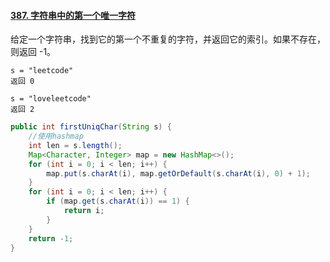 #### [387. 字符串中的第一个唯一字符](https://leetcode-cn.com/problems/first-unique-character-in-a-string/)

给定一个字符串，找到它的第一个不重复的字符，并返回它的索引。如果不存在，则返回 -1。

```
s = "leetcode"
返回 0

s = "loveleetcode"
返回 2
```

```java
public int firstUniqChar(String s) {
    //使用hashmap
    int len = s.length();
    Map<Character, Integer> map = new HashMap<>();
    for (int i = 0; i < len; i++) {
        map.put(s.charAt(i), map.getOrDefault(s.charAt(i), 0) + 1);
    }
    for (int i = 0; i < len; i++) {
        if (map.get(s.charAt(i)) == 1) {
            return i;
        }
    }
    return -1;
}
```